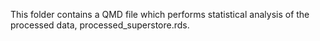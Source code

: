 This folder contains a QMD file which performs statistical analysis of the processed data, processed_superstore.rds. 